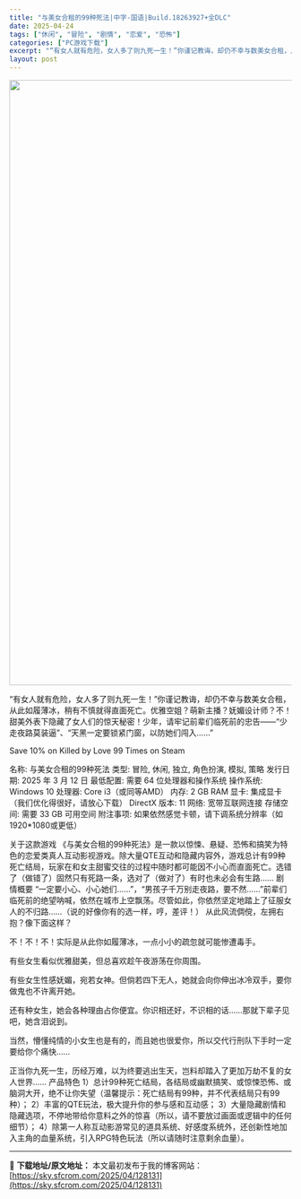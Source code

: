 ```yaml
---
title: "与美女合租的99种死法|中字-国语|Build.18263927+全DLC"
date: 2025-04-24
tags: ["休闲", "冒险", "剧情", "恋爱", "恐怖"]
categories: ["PC游戏下载"]
excerpt: "“有女人就有危险，女人多了则九死一生！”你谨记教诲，却仍不幸与数美女合租，从此如履薄冰，稍有不慎就得直面死亡。优雅空姐？萌新主播？妩媚设计师？不！甜美外表下隐藏了女人们的惊天秘密！少年，请牢记前辈们临死前的忠告——“少走夜路莫装逼”、“天黑一定要锁紧门窗，以防她们闯入……” Save 10% on &hellip;"
layout: post
---
```


<img class="aligncenter size-full wp-image-128132" src="https://sky.sfcrom.com/wp-content/uploads/2025/04/2025042400525276.webp" alt="" width="1920" height="1080" />

“有女人就有危险，女人多了则九死一生！”你谨记教诲，却仍不幸与数美女合租，从此如履薄冰，稍有不慎就得直面死亡。优雅空姐？萌新主播？妩媚设计师？不！甜美外表下隐藏了女人们的惊天秘密！少年，请牢记前辈们临死前的忠告——“少走夜路莫装逼”、“天黑一定要锁紧门窗，以防她们闯入……”

Save 10% on Killed by Love 99 Times on Steam

名称: 与美女合租的99种死法
类型: 冒险, 休闲, 独立, 角色扮演, 模拟, 策略
发行日期: 2025 年 3 月 12 日
最低配置:
需要 64 位处理器和操作系统
操作系统: Windows 10
处理器: Core i3（或同等AMD）
内存: 2 GB RAM
显卡: 集成显卡（我们优化得很好，请放心下载）
DirectX 版本: 11
网络: 宽带互联网连接
存储空间: 需要 33 GB 可用空间
附注事项: 如果依然感觉卡顿，请下调系统分辨率（如1920*1080或更低）

关于这款游戏
《与美女合租的99种死法》是一款以惊悚、悬疑、恐怖和搞笑为特色的恋爱类真人互动影视游戏。除大量QTE互动和隐藏内容外，游戏总计有99种死亡结局，玩家在和女主甜蜜交往的过程中随时都可能因不小心而直面死亡。选错了（做错了）固然只有死路一条，选对了（做对了）有时也未必会有生路……
剧情概要
“一定要小心、小心她们……”，“男孩子千万别走夜路，要不然……”前辈们临死前的绝望呐喊，依然在城市上空飘荡。尽管如此，你依然坚定地踏上了征服女人的不归路……（说的好像你有的选一样，哼，差评！）
从此风流倜傥，左拥右抱？像下面这样？

不！不！不！实际是从此你如履薄冰，一点小小的疏忽就可能惨遭毒手。

有些女生看似优雅甜美，但总喜欢趁午夜游荡在你周围。

有些女生性感妩媚，宛若女神。但倘若四下无人，她就会向你伸出冰冷双手，要你做鬼也不许离开她。

还有种女生，她会各种理由占你便宜。你识相还好，不识相的话……那就下辈子见吧，她含泪说到。

当然，懵懂纯情的小女生也是有的，而且她也很爱你，所以交代行刑队下手时一定要给你个痛快……

正当你九死一生，历经万难，以为终要逃出生天，岂料却踏入了更加万劫不复的女人世界……
产品特色
1）总计99种死亡结局，各结局或幽默搞笑、或惊悚恐怖、或脑洞大开，绝不让你失望（温馨提示：死亡结局有99种，并不代表结局只有99种）；
2）丰富的QTE玩法，极大提升你的参与感和互动感；
3）大量隐藏剧情和隐藏选项，不停地带给你意料之外的惊喜（所以，请不要放过画面或逻辑中的任何细节）；
4）除第一人称互动影游常见的道具系统、好感度系统外，还创新性地加入主角的血量系统，引入RPG特色玩法（所以请随时注意剩余血量）。

---
📖 **下载地址/原文地址：** 本文最初发布于我的博客网站：[https://sky.sfcrom.com/2025/04/128131](https://sky.sfcrom.com/2025/04/128131)

